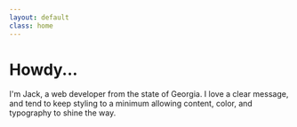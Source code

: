 ```yaml
---
layout: default
class: home
---
```


# Howdy...

<p class='welcome'> I'm Jack, a web developer from the state of Georgia. I love a clear message, and tend to keep styling to a minimum allowing content, color, and typography to shine the way.</p>
<a rel='me' style='display:none' href='http://plus.google.com/110755872003257579182/about'>Jack Moore on Google+</a>